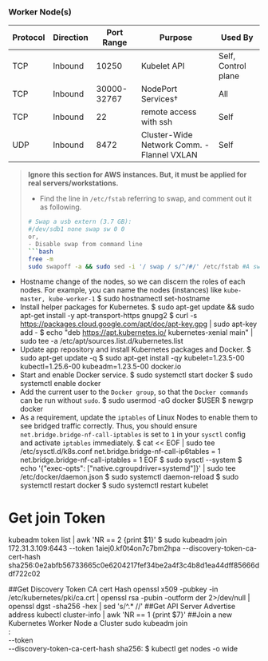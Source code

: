 ### Worker Node(s)
|Protocol|Direction|Port Range|Purpose|Used By|
|---|---|---|---|---|
|TCP|Inbound|10250|Kubelet API|Self, Control plane|
|TCP|Inbound|30000-32767|NodePort Services†|All|
|TCP|Inbound|22|remote access with ssh|Self|
|UDP|Inbound|8472|Cluster-Wide Network Comm. - Flannel VXLAN|Self|

> **Ignore this section for AWS instances. But, it must be applied for real servers/workstations.**
> - Find the line in `/etc/fstab` referring to swap, and comment out it as following.
> ```bash
> # Swap a usb extern (3.7 GB):
> #/dev/sdb1 none swap sw 0 0
> or,
> - Disable swap from command line
> ```bash
> free -m
> sudo swapoff -a && sudo sed -i '/ swap / s/^/#/' /etc/fstab #A swap file is a system file that creates temporary storage space on a solid-state drive or hard disk when the system runs low on memory. The file swaps a section of RAM storage from an idle program and frees up memory for other programs.
> ```
- Hostname change of the nodes, so we can discern the roles of each nodes. For example, you can name the nodes (instances) like `kube-master, kube-worker-1`
$ sudo hostnamectl set-hostname <node-name-master-or-worker>
- Install helper packages for Kubernetes.
$ sudo apt-get update && sudo apt-get install -y apt-transport-https gnupg2
$ curl -s https://packages.cloud.google.com/apt/doc/apt-key.gpg | sudo apt-key add -
$ echo "deb https://apt.kubernetes.io/ kubernetes-xenial main" | sudo tee -a /etc/apt/sources.list.d/kubernetes.list
- Update app repository and install Kubernetes packages and Docker.
$ sudo apt-get update -q
$ sudo apt-get install -qy kubelet=1.23.5-00 kubectl=1.25.6-00 kubeadm=1.23.5-00 docker.io
- Start and enable Docker service.
$ sudo systemctl start docker
$ sudo systemctl enable docker
- Add the current user to the `Docker group`, so that the `Docker commands` can be run without `sudo`.
$ sudo usermod -aG docker $USER
$ newgrp docker
- As a requirement, update the `iptables` of Linux Nodes to enable them to see bridged traffic correctly. Thus, you should ensure `net.bridge.bridge-nf-call-iptables` is set to `1` in your `sysctl` config and activate `iptables` immediately.
$ cat << EOF | sudo tee /etc/sysctl.d/k8s.conf
net.bridge.bridge-nf-call-ip6tables = 1
net.bridge.bridge-nf-call-iptables = 1
EOF
$ sudo sysctl --system
$ echo '{"exec-opts": ["native.cgroupdriver=systemd"]}' | sudo tee /etc/docker/daemon.json
$ sudo systemctl daemon-reload
$ sudo systemctl restart docker
$ sudo systemctl restart kubelet

# Get join Token
kubeadm token list | awk 'NR == 2 {print $1}'
$ sudo kubeadm join 172.31.3.109:6443 --token 1aiej0.kf0t4on7c7bm2hpa --discovery-token-ca-cert-hash sha256:0e2abfb56733665c0e6204217fef34be2a4f3c4b8d1ea44dff85666ddf722c02

##Get Discovery Token CA cert Hash
openssl x509 -pubkey -in /etc/kubernetes/pki/ca.crt | openssl rsa -pubin -outform der 2>/dev/null | openssl dgst -sha256 -hex | sed 's/^.* //'
##Get API Server Advertise address
kubectl cluster-info | awk 'NR == 1 {print $7}'
##Join a new Kubernetes Worker Node a Cluster
sudo kubeadm join \
  <control-plane-host>:<control-plane-port> \
  --token <token> \
  --discovery-token-ca-cert-hash sha256:<hash>
$ kubectl get nodes -o wide